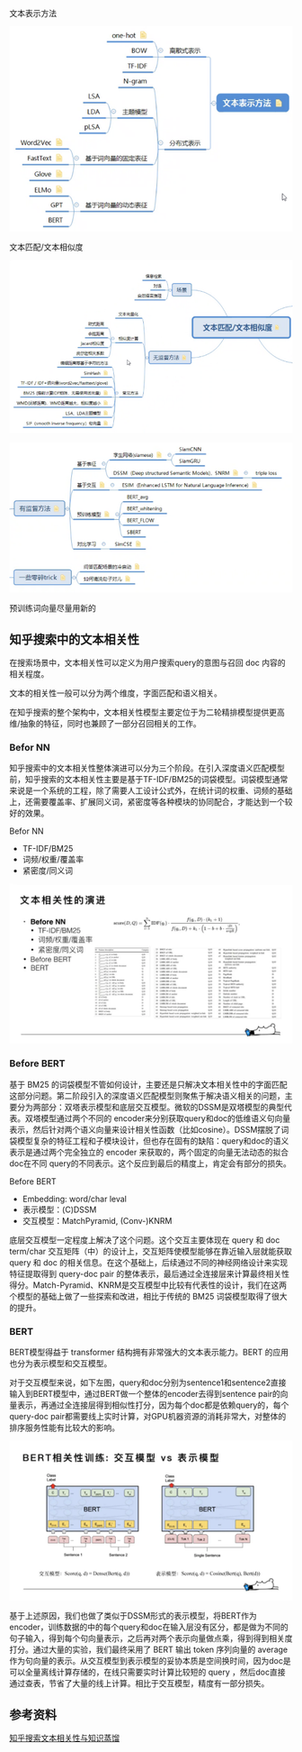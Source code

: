 文本表示方法

![image-20210911202228357](img/image-20210911202228357.png)

文本匹配/文本相似度

![image-20210911202758164](img/image-20210911202758164.png)

![image-20210911203528170](img/image-20210911203528170.png)

预训练词向量尽量用新的

## 知乎搜索中的文本相关性

在搜索场景中，文本相关性可以定义为⽤户搜索query的意图与召回 doc 内容的相关程度。

文本的相关性一般可以分为两个维度，字面匹配和语义相关。

在知乎搜索的整个架构中，文本相关性模型主要定位于为二轮精排模型提供更高维/抽象的特征，同时也兼顾了一部分召回相关的工作。

### Befor NN

知乎搜索中的文本相关性整体演进可以分为三个阶段。在引入深度语义匹配模型前，知乎搜索的文本相关性主要是基于TF-IDF/BM25的词袋模型。词袋模型通常来说是一个系统的工程，除了需要人工设计公式外，在统计词的权重、词频的基础上，还需要覆盖率、扩展同义词，紧密度等各种模块的协同配合，才能达到一个较好的效果。

Befor NN

- TF-IDF/BM25
- 词频/权重/覆盖率
- 紧密度/同义词

![图片](img/640-16334919545395.webp)

### Before BERT

基于 BM25 的词袋模型不管如何设计，主要还是只解决文本相关性中的字面匹配这部分问题。第二阶段引入的深度语义匹配模型则聚焦于解决语义相关的问题，主要分为两部分：双塔表示模型和底层交互模型。微软的DSSM是双塔模型的典型代表。双塔模型通过两个不同的 encoder来分别获取query和doc的低维语义句向量表示，然后针对两个语义向量来设计相关性函数（比如cosine）。DSSM摆脱了词袋模型复杂的特征工程和子模块设计，但也存在固有的缺陷：query和doc的语义表示是通过两个完全独立的 encoder 来获取的，两个固定的向量无法动态的拟合doc在不同 query的不同表示。这个反应到最后的精度上，肯定会有部分的损失。

Before BERT

- Embedding: word/char leval
- 表示模型：(C)DSSM
- 交互模型：MatchPyramid, (Conv-)KNRM



底层交互模型一定程度上解决了这个问题。这个交互主要体现在 query 和 doc term/char 交互矩阵（中）的设计上，交互矩阵使模型能够在靠近输入层就能获取 query 和 doc 的相关信息。在这个基础上，后续通过不同的神经网络设计来实现特征提取得到 query-doc pair 的整体表示，最后通过全连接层来计算最终相关性得分。Match-Pyramid、KNRM是交互模型中比较有代表性的设计，我们在这两个模型的基础上做了一些探索和改进，相比于传统的 BM25 词袋模型取得了很大的提升。

### BERT

BERT模型得益于 transformer 结构拥有非常强大的文本表示能力。BERT 的应用也分为表示模型和交互模型。

对于交互模型来说，如下左图，query和doc分别为sentence1和sentence2直接输入到BERT模型中，通过BERT做一个整体的encoder去得到sentence pair的向量表示，再通过全连接层得到相似性打分，因为每个doc都是依赖query的，每个query-doc pair都需要线上实时计算，对GPU机器资源的消耗非常大，对整体的排序服务性能有比较大的影响。

![图片](img/640-16334919180953.webp)



基于上述原因，我们也做了类似于DSSM形式的表示模型，将BERT作为encoder，训练数据的中的每个query和doc在输入层没有区分，都是做为不同的句子输入，得到每个句向量表示，之后再对两个表示向量做点乘，得到得到相关度打分。通过大量的实验，我们最终采用了 BERT 输出 token 序列向量的 average 作为句向量的表示。从交互模型到表示模型的妥协本质是空间换时间，因为doc是可以全量离线计算存储的，在线只需要实时计算比较短的 query ，然后doc直接通过查表，节省了大量的线上计算。相比于交互模型，精度有一部分损失。



## 参考资料

[知乎搜索文本相关性与知识蒸馏](https://mp.weixin.qq.com/s/ybMXgjoZC-Ej8MFBnYGtCw)